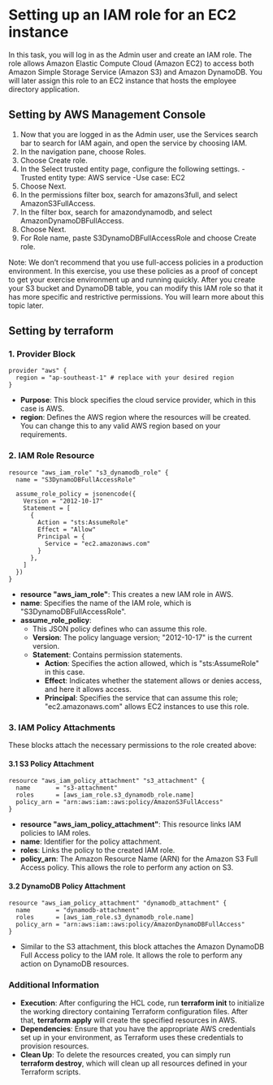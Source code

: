 # Setting up an IAM role for an EC2 instance

In this task, you will log in as the Admin user and create an IAM role. The role allows Amazon Elastic Compute Cloud (Amazon EC2) to access both Amazon Simple Storage Service (Amazon S3) and Amazon DynamoDB. You will later assign this role to an EC2 instance that hosts the employee directory application.

## Setting by AWS Management Console
1. Now that you are logged in as the Admin user, use the Services search bar to search for IAM again, and open the service by choosing IAM.
2. In the navigation pane, choose Roles.
3. Choose Create role.
4. In the Select trusted entity page, configure the following settings.
  -Trusted entity type: AWS service
  -Use case: EC2
5. Choose Next.
6. In the permissions filter box, search for amazons3full, and select AmazonS3FullAccess.
7. In the filter box, search for amazondynamodb, and select AmazonDynamoDBFullAccess.
8. Choose Next.
9. For Role name, paste S3DynamoDBFullAccessRole and choose Create role.

Note: We don’t recommend that you use full-access policies in a production environment. In this exercise, you use these policies as a proof of concept to get your exercise environment up and running quickly. After you create your S3 bucket and DynamoDB table, you can modify this IAM role so that it has more specific and restrictive permissions. You will learn more about this topic later.

## Setting by terraform
### 1. Provider Block
```hcl
provider "aws" {
  region = "ap-southeast-1" # replace with your desired region
}
```
  - **Purpose**: This block specifies the cloud service provider, which in this case is AWS.
  - **region**: Defines the AWS region where the resources will be created. You can change this to any valid AWS region based on your requirements.
### 2. IAM Role Resource
```hcl
resource "aws_iam_role" "s3_dynamodb_role" {
  name = "S3DynamoDBFullAccessRole"

  assume_role_policy = jsonencode({
    Version = "2012-10-17"
    Statement = [
      {
        Action = "sts:AssumeRole"
        Effect = "Allow"
        Principal = {
          Service = "ec2.amazonaws.com"
        }
      },
    ]
  })
}
```
  - **resource "aws_iam_role"**: This creates a new IAM role in AWS.
  - **name**: Specifies the name of the IAM role, which is "S3DynamoDBFullAccessRole".
  - **assume_role_policy**:
    - This JSON policy defines who can assume this role.
    - **Version**: The policy language version; "2012-10-17" is the current version.
    - **Statement**: Contains permission statements.
      - **Action**: Specifies the action allowed, which is "sts:AssumeRole" in this case.
      - **Effect**: Indicates whether the statement allows or denies access, and here it allows access.
      - **Principal**: Specifies the service that can assume this role; "ec2.amazonaws.com" allows EC2 instances to use this role.
### 3. IAM Policy Attachments
These blocks attach the necessary permissions to the role created above:
#### 3.1 S3 Policy Attachment
```hcl
resource "aws_iam_policy_attachment" "s3_attachment" {
  name       = "s3-attachment"
  roles      = [aws_iam_role.s3_dynamodb_role.name]
  policy_arn = "arn:aws:iam::aws:policy/AmazonS3FullAccess"
}
```
  - **resource "aws_iam_policy_attachment"**: This resource links IAM policies to IAM roles.
  - **name**: Identifier for the policy attachment.
  - **roles**: Links the policy to the created IAM role.
  - **policy_arn**: The Amazon Resource Name (ARN) for the Amazon S3 Full Access policy. This allows the role to perform any action on S3.
#### 3.2 DynamoDB Policy Attachment
```hcl
resource "aws_iam_policy_attachment" "dynamodb_attachment" {
  name       = "dynamodb-attachment"
  roles      = [aws_iam_role.s3_dynamodb_role.name]
  policy_arn = "arn:aws:iam::aws:policy/AmazonDynamoDBFullAccess"
}
```
  - Similar to the S3 attachment, this block attaches the Amazon DynamoDB Full Access policy to the IAM role. It allows the role to perform any action on DynamoDB resources.
### Additional Information
  - **Execution**: After configuring the HCL code, run **terraform init** to initialize the working directory containing Terraform configuration files. After that, **terraform apply** will create the specified resources in AWS.
  - **Dependencies**: Ensure that you have the appropriate AWS credentials set up in your environment, as Terraform uses these credentials to provision resources.
  - **Clean Up**: To delete the resources created, you can simply run **terraform destroy**, which will clean up all resources defined in your Terraform scripts.
